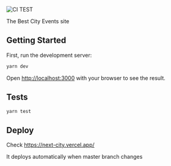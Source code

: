 ![CI TEST](https://github.com/gzoreslav/next-city/workflows/TESTS/badge.svg)

The Best City Events site

## Getting Started

First, run the development server:

```bash
yarn dev
```

Open [http://localhost:3000](http://localhost:3000) with your browser to see the result.

## Tests

```bash
yarn test
```

## Deploy

Check https://next-city.vercel.app/ 

It deploys automatically when master branch changes
